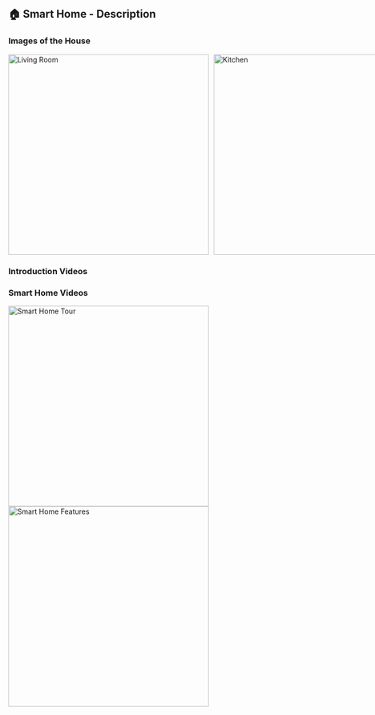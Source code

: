 <h2>🏠 Smart Home - Description</h2>

<h3>Images of the House</h3>
<div style="display: flex; gap: 10px;">
  <img src="https://github.com/medali431/images/blob/main/1.jpg" alt="Living Room" width="400" />
  <img src="https://github.com/medali431/images/blob/main/2.jpg" alt="Kitchen" width="400" />
 
</div>

<h3>Introduction Videos</h3>
<h3>Smart Home Videos</h3>

<a href="https://github.com/medali431/images/blob/main/4.mp4" target="_blank">
  <img src="https://via.placeholder.com/400x250.png?text=Click+to+Watch+Smart+Home+Tour" alt="Smart Home Tour" width="400" />
</a>

<a href="https://www.youtube.com/watch?v=examplevideoid2" target="_blank">
  <img src="https://img.youtube.com/vi/examplevideoid2/0.jpg" alt="Smart Home Features" width="400" />
</a>


